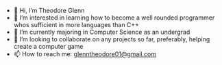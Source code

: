 - 👋 Hi, I’m Theodore Glenn
- 👀 I’m interested in learning how to become a well rounded programmer whos sufficient in more languages than C++
- 🌱 I’m currently majoring in Computer Science as an undergrad
- 💞️ I’m looking to collaborate on any projects so far, preferably, helping create a computer game 
- 📫 How to reach me: glenntheodore01@gmail.com

<!---
TGlenn44/TGlenn44 is a ✨ special ✨ repository because its `README.md` (this file) appears on your GitHub profile.
You can click the Preview link to take a look at your changes.
--->
